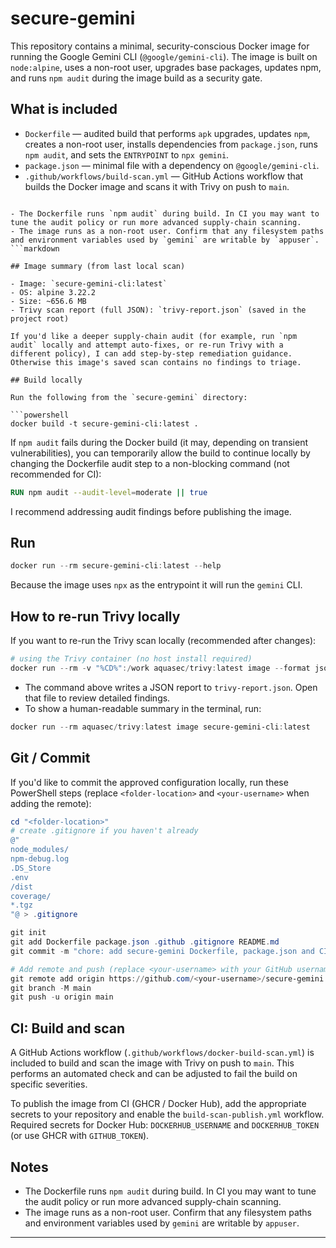 # secure-gemini

This repository contains a minimal, security-conscious Docker image for running the Google Gemini CLI (`@google/gemini-cli`). The image is built on `node:alpine`, uses a non-root user, upgrades base packages, updates npm, and runs `npm audit` during the image build as a security gate.

## What is included

- `Dockerfile` — audited build that performs `apk` upgrades, updates `npm`, creates a non-root user, installs dependencies from `package.json`, runs `npm audit`, and sets the `ENTRYPOINT` to `npx gemini`.
- `package.json` — minimal file with a dependency on `@google/gemini-cli`.
- `.github/workflows/build-scan.yml` — GitHub Actions workflow that builds the Docker image and scans it with Trivy on push to `main`.
```

- The Dockerfile runs `npm audit` during build. In CI you may want to tune the audit policy or run more advanced supply-chain scanning.
- The image runs as a non-root user. Confirm that any filesystem paths and environment variables used by `gemini` are writable by `appuser`.
```markdown

## Image summary (from last local scan)

- Image: `secure-gemini-cli:latest`
- OS: alpine 3.22.2
- Size: ~656.6 MB
- Trivy scan report (full JSON): `trivy-report.json` (saved in the project root)

If you'd like a deeper supply-chain audit (for example, run `npm audit` locally and attempt auto-fixes, or re-run Trivy with a different policy), I can add step-by-step remediation guidance. Otherwise this image's saved scan contains no findings to triage.

## Build locally

Run the following from the `secure-gemini` directory:

```powershell
docker build -t secure-gemini-cli:latest .
```

If `npm audit` fails during the Docker build (it may, depending on transient vulnerabilities), you can temporarily allow the build to continue locally by changing the Dockerfile audit step to a non-blocking command (not recommended for CI):

```dockerfile
RUN npm audit --audit-level=moderate || true
```

I recommend addressing audit findings before publishing the image.

## Run

```powershell
docker run --rm secure-gemini-cli:latest --help
```

Because the image uses `npx` as the entrypoint it will run the `gemini` CLI.

## How to re-run Trivy locally

If you want to re-run the Trivy scan locally (recommended after changes):

```powershell
# using the Trivy container (no host install required)
docker run --rm -v "%CD%":/work aquasec/trivy:latest image --format json --output trivy-report.json secure-gemini-cli:latest
```

- The command above writes a JSON report to `trivy-report.json`. Open that file to review detailed findings.
- To show a human-readable summary in the terminal, run:

```powershell
docker run --rm aquasec/trivy:latest image secure-gemini-cli:latest
```

## Git / Commit

If you'd like to commit the approved configuration locally, run these PowerShell steps (replace `<folder-location>` and `<your-username>` when adding the remote):

```powershell
cd "<folder-location>"
# create .gitignore if you haven't already
@"
node_modules/
npm-debug.log
.DS_Store
.env
/dist
coverage/
*.tgz
"@ > .gitignore

git init
git add Dockerfile package.json .github .gitignore README.md
git commit -m "chore: add secure-gemini Dockerfile, package.json and CI scan workflow"

# Add remote and push (replace <your-username> with your GitHub username)
git remote add origin https://github.com/<your-username>/secure-gemini.git
git branch -M main
git push -u origin main
```

## CI: Build and scan

A GitHub Actions workflow (`.github/workflows/docker-build-scan.yml`) is included to build and scan the image with Trivy on push to `main`. This performs an automated check and can be adjusted to fail the build on specific severities.

To publish the image from CI (GHCR / Docker Hub), add the appropriate secrets to your repository and enable the `build-scan-publish.yml` workflow. Required secrets for Docker Hub: `DOCKERHUB_USERNAME` and `DOCKERHUB_TOKEN` (or use GHCR with `GITHUB_TOKEN`).

## Notes

- The Dockerfile runs `npm audit` during build. In CI you may want to tune the audit policy or run more advanced supply-chain scanning.
- The image runs as a non-root user. Confirm that any filesystem paths and environment variables used by `gemini` are writable by `appuser`.

---
